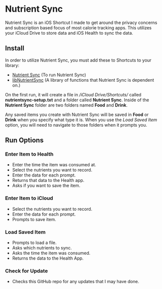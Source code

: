 # Nutrient Sync

Nutrient Sync is an iOS Shortcut I made to get around the privacy concerns and subscription based focus of most calorie tracking apps. This utilizes your iCloud Drive to store data and iOS Health to sync the data.

## Install

In order to utilize Nutrient Sync, you must add these to Shortcuts to your library:

- [Nutrient Sync](https://www.icloud.com/shortcuts/7f671f03e6c54b40964b850e4fb5e07f) (To run Nutrient Sync)
- [libNutrientSync](https://www.icloud.com/shortcuts/91e0c5b77b05416da35bb558b2562f1d) (A library of functions that Nutrient Sync is dependent on.)

On the first run, it will create a file in _/iCloud Drive/Shortcuts/_ called **nutrientsync-setup.txt** and a folder called **Nutrient Sync**. Inside of the **Nutrient Sync** folder are two folders named **Food** and **Drink**.

Any saved items you create with Nutrient Sync will be saved in **Food** or **Drink** when you specify what type it is. When you use the _Load Saved Item_ option, you will need to navigate to those folders when it prompts you.

## Run Options

### Enter Item to Health

- Enter the time the item was consumed at.
- Select the nutrients you want to record.
- Enter the data for each prompt.
- Returns that data to the Health app.
- Asks if you want to save the item.

### Enter Item to iCloud

- Select the nutrients you want to record.
- Enter the data for each prompt.
- Prompts to save item.

### Load Saved Item

- Prompts to load a file.
- Asks which nutrients to sync.
- Asks the time the item was consumed.
- Returns the data to the Health App.

### Check for Update

- Checks this GitHub repo for any updates that I may have done.